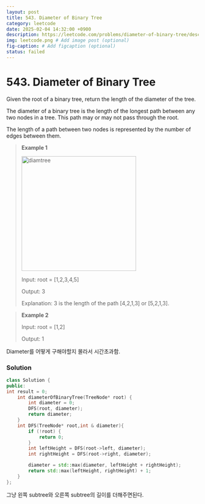 ```yaml
---
layout: post
title: 543. Diameter of Binary Tree
category: leetcode
date: 2025-02-04 14:32:00 +0900
description: https://leetcode.com/problems/diameter-of-binary-tree/description/?envType=company&envId=google&favoriteSlug=google-thirty-days
img: leetcode.png # Add image post (optional)
fig-caption: # Add figcaption (optional)
status: failed
---
```


# 543. Diameter of Binary Tree

Given the root of a binary tree, return the length of the diameter of the tree.

The diameter of a binary tree is the length of the longest path between any two nodes in a tree. This path may or may not pass through the root.

The length of a path between two nodes is represented by the number of edges between them.

 

> **Example 1**
>
> <img src="/diamtree.jpg" alt="diamtree" width="300"/>
> 
> Input: root = [1,2,3,4,5]
> 
> Output: 3
> 
> Explanation: 3 is the length of the path [4,2,1,3] or [5,2,1,3].


> **Example 2**
> 
> Input: root = [1,2]
> 
> Output: 1


Diameter를 어떻게 구해야할지 몰라서 시간초과함.

### Solution 

```cpp
class Solution {
public:
int result = 0;
    int diameterOfBinaryTree(TreeNode* root) {
        int diameter = 0;
        DFS(root, diameter);
        return diameter;
    }
    int DFS(TreeNode* root,int & diameter){
        if (!root) {
            return 0;
        }
        int leftHeight = DFS(root->left, diameter);
        int rightHeight = DFS(root->right, diameter);

        diameter = std::max(diameter, leftHeight + rightHeight);
        return std::max(leftHeight, rightHeight) + 1;
    }
};
```

그냥 왼쪽 subtree와 오른쪽 subtree의 길이를 더해주면된다.
